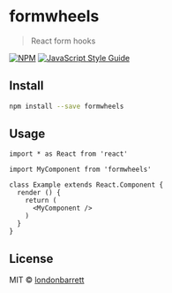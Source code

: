 # formwheels

> React form hooks

[![NPM](https://img.shields.io/npm/v/formwheels.svg)](https://www.npmjs.com/package/formwheels) [![JavaScript Style Guide](https://img.shields.io/badge/code_style-standard-brightgreen.svg)](https://standardjs.com)

## Install

```bash
npm install --save formwheels
```

## Usage

```tsx
import * as React from 'react'

import MyComponent from 'formwheels'

class Example extends React.Component {
  render () {
    return (
      <MyComponent />
    )
  }
}
```

## License

MIT © [londonbarrett](https://github.com/londonbarrett)
